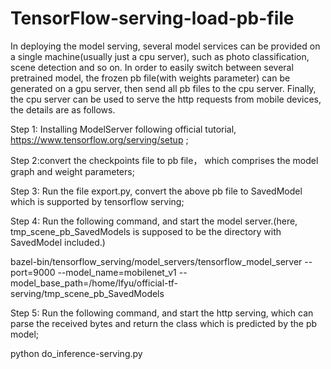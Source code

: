 # TensorFlow-serving-load-pb-file
In deploying the model serving, several model services can be provided on a single machine(usually just a cpu server), such as photo classification, scene detection and so on. In order to easily switch between several pretrained model, the frozen pb file(with weights parameter) can be generated on a gpu server, then send all pb files to the cpu server. Finally, the cpu server can be used to serve the http requests from mobile devices, the details are as follows.

Step 1: Installing ModelServer following official tutorial, https://www.tensorflow.org/serving/setup ;

Step 2:convert the checkpoints file to pb file， which comprises the model graph and weight parameters;

Step 3: Run the file export.py, convert the above pb file to SavedModel which is supported by tensorflow serving;

Step 4: Run the following command, and start the model server.(here, tmp_scene_pb_SavedModels is supposed to be the directory with SavedModel included.)
        
bazel-bin/tensorflow_serving/model_servers/tensorflow_model_server --port=9000 --model_name=mobilenet_v1 --model_base_path=/home/lfyu/official-tf-serving/tmp_scene_pb_SavedModels
        
Step 5: Run the following command, and start the http serving, which can parse the received bytes and return the class which is predicted by the pb model;

python do_inference-serving.py
